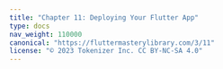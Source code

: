```yaml
---
title: "Chapter 11: Deploying Your Flutter App"
type: docs
nav_weight: 110000
canonical: "https://fluttermasterylibrary.com/3/11"
license: "© 2023 Tokenizer Inc. CC BY-NC-SA 4.0"
---
```

